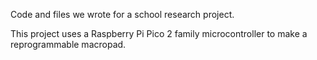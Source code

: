 Code and files we wrote for a school research project.

This project uses a Raspberry Pi Pico 2 family microcontroller to make a reprogrammable macropad.
